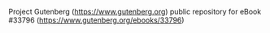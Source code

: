 Project Gutenberg (https://www.gutenberg.org) public repository for eBook #33796 (https://www.gutenberg.org/ebooks/33796)

